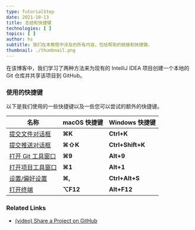 ```yaml
---
type: TutorialStep
date: 2021-10-13
title: 总结和快捷键
technologies: [ ]
topics: [ ]
author: hs
subtitle: 我们在本教程中涉及的所有内容，包括帮助的链接和快捷键。
thumbnail: ./thumbnail.png
---
```


在该博客中，我们学习了两种方法来为现有的 IntelliJ IDEA 项目创建一个本地的 Git 仓库并共享该项目到 GitHub。

### 使用的快捷键
以下是我们使用的一些快捷键以及一些您可以尝试的额外的快捷键。

| 名称                                                                                  | macOS 快捷键 | Windows 快捷键      |
| ----------------------------------------------------------------------------------- | --------- | ---------------- |
| [提交文件对话框](https://www.jetbrains.com/help/idea/commit-and-push-changes.html)         | **⌘K**    | **Ctrl+K**       |
| [提交推送对话框](https://www.jetbrains.com/help/idea/commit-and-push-changes.html)         | **⌘⇧K**   | **Ctrl+Shift+K** |
| [打开 Git 工具窗口](https://www.jetbrains.com/help/idea/version-control-tool-window.html) | **⌘9**    | **Alt+9**        |
| [打开项目工具窗口](https://www.jetbrains.com/help/idea/project-tool-window.html)            | **⌘1**    | **Alt+1**        |
| [设置/偏好设置](https://www.jetbrains.com/help/idea/configure-project-settings.html)      | **⌘,**    | **Ctrl+Alt+S**   |
| [打开终端](https://www.jetbrains.com/help/idea/terminal-emulator.html)                  | **⌥F12**  | **Alt+F12**      |

### Related Links
- [(video) Share a Project on GitHub](https://www.youtube.com/watch?v=4ukhZvOmAtk)